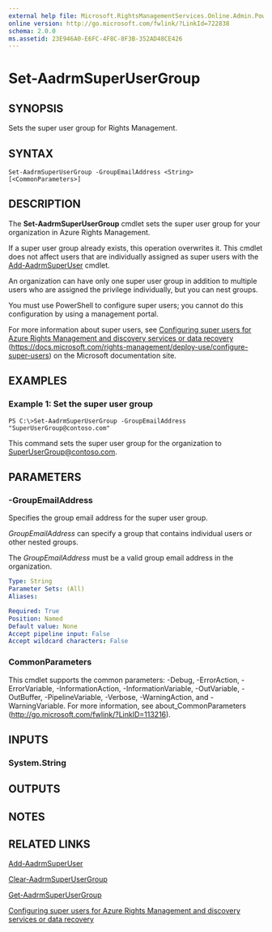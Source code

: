 ```yaml
---
external help file: Microsoft.RightsManagementServices.Online.Admin.PowerShell.dll-Help.xml
online version: http://go.microsoft.com/fwlink/?LinkId=722838
schema: 2.0.0
ms.assetid: 23E946A0-E6FC-4F8C-8F3B-352AD48CE426
---
```


# Set-AadrmSuperUserGroup

## SYNOPSIS
Sets the super user group for Rights Management.

## SYNTAX

```
Set-AadrmSuperUserGroup -GroupEmailAddress <String> [<CommonParameters>]
```

## DESCRIPTION
The **Set-AadrmSuperUserGroup** cmdlet sets the super user group for your organization in Azure Rights Management.

If a super user group already exists, this operation overwrites it. This cmdlet does not affect users that are individually assigned as super users with the [Add-AadrmSuperUser](./Add-AadrmSuperUser.md) cmdlet.

An organization can have only one super user group in addition to multiple users who are assigned the privilege individually, but you can nest groups.

You must use PowerShell to configure super users; you cannot do this configuration by using a management portal.

For more information about super users, see [Configuring super users for Azure Rights Management and discovery services or data recovery](https://docs.microsoft.com/rights-management/deploy-use/configure-super-users) (https://docs.microsoft.com/rights-management/deploy-use/configure-super-users) on the Microsoft documentation site.

## EXAMPLES

### Example 1: Set the super user group
```
PS C:\>Set-AadrmSuperUserGroup -GroupEmailAddress "SuperUserGroup@contoso.com"
```

This command sets the super user group for the organization to SuperUserGroup@contoso.com.

## PARAMETERS

### -GroupEmailAddress
Specifies the group email address for the super user group.

*GroupEmailAddress* can specify a group that contains individual users or other nested groups.

The *GroupEmailAddress* must be a valid group email address in the organization.

```yaml
Type: String
Parameter Sets: (All)
Aliases:

Required: True
Position: Named
Default value: None
Accept pipeline input: False
Accept wildcard characters: False
```

### CommonParameters
This cmdlet supports the common parameters: -Debug, -ErrorAction, -ErrorVariable, -InformationAction, -InformationVariable, -OutVariable, -OutBuffer, -PipelineVariable, -Verbose, -WarningAction, and -WarningVariable. For more information, see about_CommonParameters (http://go.microsoft.com/fwlink/?LinkID=113216).

## INPUTS

### System.String

## OUTPUTS

## NOTES

## RELATED LINKS

[Add-AadrmSuperUser](./Add-AadrmSuperUser.md)

[Clear-AadrmSuperUserGroup](./Clear-AadrmSuperUserGroup.md)

[Get-AadrmSuperUserGroup](./Get-AadrmSuperUserGroup.md)

[Configuring super users for Azure Rights Management and discovery services or data recovery](https://docs.microsoft.com/rights-management/deploy-use/configure-super-users)
